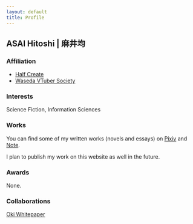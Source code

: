 ```yaml
---
layout: default
title: Profile
---
```


## ASAI Hitoshi | 麻井均

### Affiliation

- [Half Create](https://half-create.org)
- [Waseda VTuber Society](https://waseda.vken.org)

### Interests

Science Fiction, Information Sciences

### Works

You can find some of my written works (novels and essays) on [Pixiv](https://www.pixiv.net/users/70042496) and [Note](https://note.com/asainingen).

I plan to publish my work on this website as well in the future.

### Awards

None.

### Collaborations

[Oki Whitepaper](https://oki.half-create.org)
